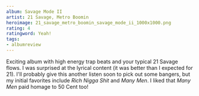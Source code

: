 ```yaml
---
album: Savage Mode II
artist: 21 Savage, Metro Boomin
heroimage: 21_savage_metro_boomin_savage_mode_ii_1000x1000.png
rating: 4
ratingword: Yeah!
tags:
- albumreview
---
```

Exciting album with high energy trap beats and your typical 21 Savage flows. I was surprised at the lyrical content (it was better than I expected for 21). I'll probably give this another listen soon to pick out some bangers, but my initial favorites include *Rich Nigga Shit* and *Many Men*. I liked that *Many Men* paid homage to 50 Cent too!

